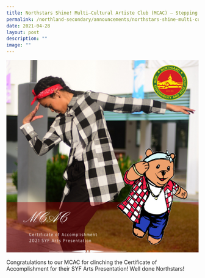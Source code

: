 ```yaml
---
title: Northstars Shine! Multi–Cultural Artiste Club (MCAC) – Stepping Up
permalink: /northland-secondary/announcements/northstars-shine-multi-cultural-artiste-club-stepping-up/
date: 2021-04-28
layout: post
description: ""
image: ""
---
```

<img src="/images/nsmcac.png">
<p>Congratulations to our MCAC for clinching the Certificate of Accomplishment for their SYF Arts Presentation! Well done Northstars!</p>